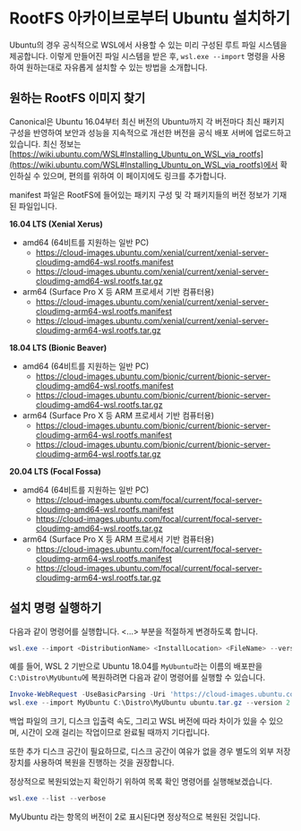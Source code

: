 # RootFS 아카이브로부터 Ubuntu 설치하기

Ubuntu의 경우 공식적으로 WSL에서 사용할 수 있는 미리 구성된 루트 파일 시스템을 제공합니다. 이렇게 만들어진 파일 시스템을 받은 후, `wsl.exe --import` 명령을 사용하여 원하는대로 자유롭게 설치할 수 있는 방법을 소개합니다.

## 원하는 RootFS 이미지 찾기

Canonical은 Ubuntu 16.04부터 최신 버전의 Ubuntu까지 각 버전마다 최신 패키지 구성을 반영하여 보안과 성능을 지속적으로 개선한 버전을 공식 배포 서버에 업로드하고 있습니다. 최신 정보는 [https://wiki.ubuntu.com/WSL#Installing_Ubuntu_on_WSL_via_rootfs](https://wiki.ubuntu.com/WSL#Installing_Ubuntu_on_WSL_via_rootfs)에서 확인하실 수 있으며, 편의를 위하여 이 페이지에도 링크를 추가합니다.

manifest 파일은 RootFS에 들어있는 패키지 구성 및 각 패키지들의 버전 정보가 기재된 파일입니다.

**16.04 LTS (Xenial Xerus)**

- amd64 (64비트를 지원하는 일반 PC)
  - https://cloud-images.ubuntu.com/xenial/current/xenial-server-cloudimg-amd64-wsl.rootfs.manifest
  - https://cloud-images.ubuntu.com/xenial/current/xenial-server-cloudimg-amd64-wsl.rootfs.tar.gz
- arm64 (Surface Pro X 등 ARM 프로세서 기반 컴퓨터용)
  - https://cloud-images.ubuntu.com/xenial/current/xenial-server-cloudimg-arm64-wsl.rootfs.manifest
  - https://cloud-images.ubuntu.com/xenial/current/xenial-server-cloudimg-arm64-wsl.rootfs.tar.gz

**18.04 LTS (Bionic Beaver)**

- amd64 (64비트를 지원하는 일반 PC)
  - https://cloud-images.ubuntu.com/bionic/current/bionic-server-cloudimg-amd64-wsl.rootfs.manifest
  - https://cloud-images.ubuntu.com/bionic/current/bionic-server-cloudimg-amd64-wsl.rootfs.tar.gz
- arm64 (Surface Pro X 등 ARM 프로세서 기반 컴퓨터용)
  - https://cloud-images.ubuntu.com/bionic/current/bionic-server-cloudimg-arm64-wsl.rootfs.manifest
  - https://cloud-images.ubuntu.com/bionic/current/bionic-server-cloudimg-arm64-wsl.rootfs.tar.gz

**20.04 LTS (Focal Fossa)**

- amd64 (64비트를 지원하는 일반 PC)
  - https://cloud-images.ubuntu.com/focal/current/focal-server-cloudimg-amd64-wsl.rootfs.manifest
  - https://cloud-images.ubuntu.com/focal/current/focal-server-cloudimg-amd64-wsl.rootfs.tar.gz
- arm64 (Surface Pro X 등 ARM 프로세서 기반 컴퓨터용)
  - https://cloud-images.ubuntu.com/focal/current/focal-server-cloudimg-arm64-wsl.rootfs.manifest
  - https://cloud-images.ubuntu.com/focal/current/focal-server-cloudimg-arm64-wsl.rootfs.tar.gz

## 설치 명령 실행하기

다음과 같이 명령어를 실행합니다. <...> 부분을 적절하게 변경하도록 합니다.

```powershell
wsl.exe --import <DistributionName> <InstallLocation> <FileName> --version <1|2>
```

예를 들어, WSL 2 기반으로 Ubuntu 18.04를 `MyUbuntu`라는 이름의 배포판을 `C:\Distro\MyUbuntu`에 복원하려면 다음과 같이 명령어를 실행할 수 있습니다.

```powershell
Invoke-WebRequest -UseBasicParsing -Uri 'https://cloud-images.ubuntu.com/focal/current/focal-server-cloudimg-amd64-wsl.rootfs.tar.gz' -OutFile 'ubuntu.tar.gz'
wsl.exe --import MyUbuntu C:\Distro\MyUbuntu ubuntu.tar.gz --version 2
```

백업 파일의 크기, 디스크 입출력 속도, 그리고 WSL 버전에 따라 차이가 있을 수 있으며, 시간이 오래 걸리는 작업이므로 완료될 때까지 기다립니다.

또한 추가 디스크 공간이 필요하므로, 디스크 공간이 여유가 없을 경우 별도의 외부 저장 장치를 사용하여 복원을 진행하는 것을 권장합니다.

정상적으로 복원되었는지 확인하기 위하여 목록 확인 명령어를 실행해보겠습니다.

```powershell
wsl.exe --list --verbose
```

MyUbuntu 라는 항목의 버전이 2로 표시된다면 정상적으로 복원된 것입니다.
